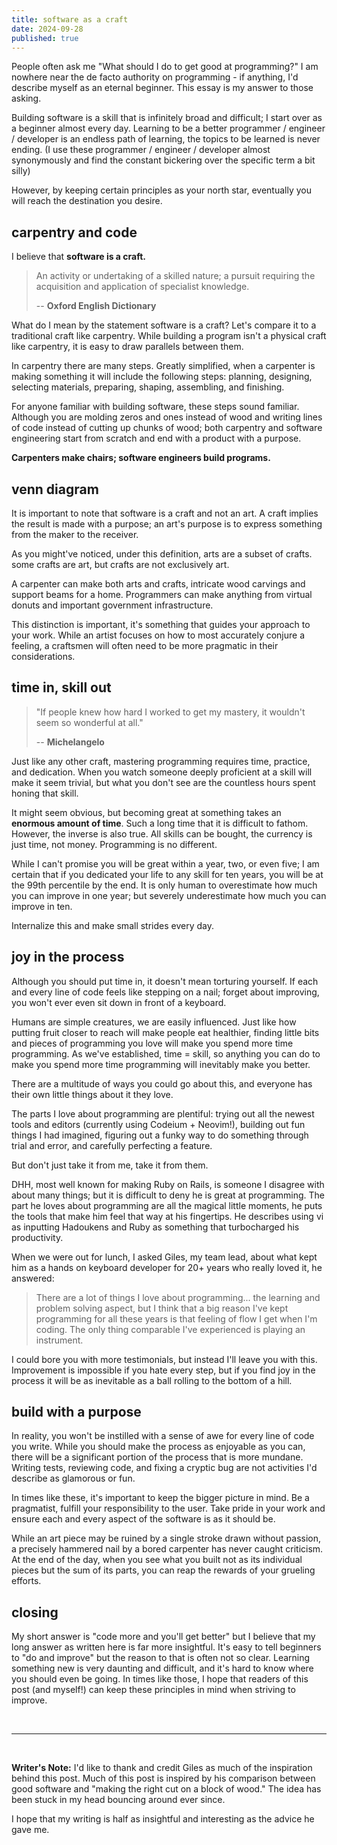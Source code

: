 ```yaml
---
title: software as a craft
date: 2024-09-28
published: true
---
```

<script lang="ts">
  import CaptionedImage from '$lib/components/CaptionedImage.svelte';
  import VanGoghsChair from "./van-goghs-chair.jpg";
  import ArtsAndCraftsVennDiagram from "./ArtsAndCraftsVennDiagram.svg";
</script>

People often ask me "What should I do to get good at programming?" I am nowhere near the de facto authority on programming - if anything, I'd describe myself as an eternal beginner. This essay is my answer to those asking.

Building software is a skill that is infinitely broad and difficult; I start over as a beginner almost every day. Learning to be a better programmer / engineer / developer is an endless path of learning, the topics to be learned is never ending.  (I use these programmer / engineer / developer almost synonymously and find the constant bickering over the specific term a bit silly)

However, by keeping certain principles as your north star, eventually you will reach the destination you desire.

## carpentry and code

I believe that **software is a craft.**

> An activity or undertaking of a skilled nature; a pursuit requiring the acquisition and application of specialist knowledge.
> 
> -- **Oxford English Dictionary**

What do I mean by the statement software is a craft? Let's compare it to a traditional craft like carpentry. While building a program isn't a physical craft like carpentry, it is easy to draw parallels between them.

In carpentry there are many steps. Greatly simplified, when a carpenter is making something it will include the following steps: planning, designing, selecting materials, preparing, shaping, assembling, and finishing.

For anyone familiar with building software, these steps sound familiar. Although you are molding zeros and ones instead of wood and writing lines of code instead of cutting up chunks of wood; both carpentry and software engineering start from scratch and end with a product with a purpose. 

**Carpenters make chairs; software engineers build programs.**

<CaptionedImage image={VanGoghsChair} caption="Van Gogh's Chair, 1888 by Vincent Van Gogh" long_image=True/>


## venn diagram

It is important to note that software is a craft and not an art. A craft implies the result is made with a purpose; an art's purpose is to express something from the maker to the receiver. 

As you might've noticed, under this definition, arts are a subset of crafts. some crafts are art, but crafts are not exclusively art.

A carpenter can make both arts and crafts, intricate wood carvings and support beams for a home. Programmers can make anything from virtual donuts and important government infrastructure.

This distinction is important, it's something that guides your approach to your work. While an artist focuses on how to most accurately conjure a feeling, a craftsmen will often need to be more pragmatic in their considerations. 

<CaptionedImage image={ArtsAndCraftsVennDiagram} caption="a venn diagram would look something like this" long_image="true"/>

## time in, skill out

> "If people knew how hard I worked to get my mastery, it wouldn't seem so wonderful at all."
>  
>  -- **Michelangelo**

Just like any other craft, mastering programming requires time, practice, and dedication. When you watch someone deeply proficient at a skill will make it seem trivial, but what you don't see are the countless hours spent honing that skill.

It might seem obvious, but becoming great at something takes an **enormous amount of time**. Such a long time that it is difficult to fathom. However, the inverse is also true. All skills can be bought, the currency is just time, not money. Programming is no different. 

While I can't promise you will be great within a year, two, or even five; I am certain that if you dedicated your life to any skill for ten years, you will be at the 99th percentile by the end. It is only human to overestimate how much you can improve in one year; but severely underestimate how much you can improve in ten.

Internalize this and make small strides every day.
## joy in the process

Although you should put time in, it doesn't mean torturing yourself. If each and every line of code feels like stepping on a nail; forget about improving, you won't ever even sit down in front of a keyboard.

Humans are simple creatures, we are easily influenced. Just like how putting fruit closer to reach will make people eat healthier, finding little bits and pieces of programming you love will make you spend more time programming. As we've established, time = skill, so anything you can do to make you spend more time programming will inevitably make you better.

There are a multitude of ways you could go about this, and everyone has their own little things about it they love.

The parts I love about programming are plentiful: trying out all the newest tools and editors (currently using Codeium + Neovim!), building out fun things I had imagined, figuring out a funky way to do something through trial and error, and carefully perfecting a feature.

But don't just take it from me, take it from them.

DHH, most well known for making Ruby on Rails, is someone I disagree with about many things; but it is difficult to deny he is great at programming. The part he loves about programming are all the magical little moments, he puts the tools that make him feel that way at his fingertips. He describes using vi as inputting Hadoukens and Ruby as something that turbocharged his productivity.

When we were out for lunch, I asked Giles, my team lead, about what kept him as a hands on keyboard developer for 20+ years who really loved it, he answered:

> There are a lot of things I love about programming... the learning and problem solving aspect, but I think that a big reason I've kept programming for all these years is that feeling of flow I get when I'm coding. The only thing comparable I've experienced is playing an instrument.

I could bore you with more testimonials, but instead I'll leave you with this. Improvement is impossible if you hate every step, but if you find joy in the process it will be as inevitable as a ball rolling to the bottom of a hill.

## build with a purpose

In reality, you won't be instilled with a sense of awe for every line of code you write. While you should make the process as enjoyable as you can, there will be a significant portion of the process that is more mundane. Writing tests, reviewing code, and fixing a cryptic bug are not activities I'd describe as glamorous or fun.

In times like these, it's important to keep the bigger picture in mind. Be a pragmatist, fulfill your responsibility to the user. Take pride in your work and ensure each and every aspect of the software is as it should be.

While an art piece may be ruined by a single stroke drawn without passion, a precisely hammered nail by a bored carpenter has never caught criticism. At the end of the day, when you see what you built not as its individual pieces but the sum of its parts, you can reap the rewards of your grueling efforts.

## closing

My short answer is "code more and you'll get better" but I believe that my long answer as written here is far more insightful. It's easy to tell beginners to "do and improve" but the reason to that is often not so clear. Learning something new is very daunting and difficult, and it's hard to know where you should even be going. In times like those, I hope that readers of this post (and myself!) can keep these principles in mind when striving to improve.

<br/>

---

<br/>

**Writer's Note:** I'd like to thank and credit Giles as much of the inspiration behind this post. Much of this post is inspired by his comparison between good software and "making the right cut on a block of wood." The idea has been stuck in my head bouncing around ever since. 

I hope that my writing is half as insightful and interesting as the advice he gave me.